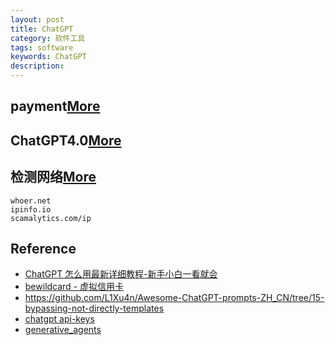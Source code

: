 ```yaml
---
layout: post
title: ChatGPT
category: 软件工具
tags: software
keywords: ChatGPT
description: 
---
```


## payment[More](https://platform.openai.com/playground)

## ChatGPT4.0[More](https://copilot.microsoft.com/)


## 检测网络[More](https://mailberry.com.cn/2023/04/openai-chatgpt-api-or-plus/)

```
whoer.net
ipinfo.io
scamalytics.com/ip
```

## Reference


* [ChatGPT 怎么用最新详细教程-新手小白一看就会](https://www.cnblogs.com/zhoading/p/17103968.html)
* [bewildcard - 虚拟信用卡](https://bewildcard.com/card)
* <https://github.com/L1Xu4n/Awesome-ChatGPT-prompts-ZH_CN/tree/15-bypassing-not-directly-templates>
* [chatgpt api-keys](https://platform.openai.com/account/api-keys)
* [generative_agents](https://github.com/joonspk-research/generative_agents)